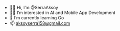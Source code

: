 - 🫰🏻 Hi, I’m @SerraAksoy
- 🫶🏻 I’m interested in AI and Mobile App Development
- 🫡 I’m currently learning Go
- 📫 aksoyserra158@gmail.com
